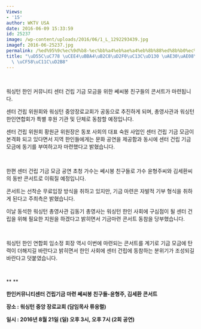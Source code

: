 ```yaml
---
Views:
- '15'
author: WKTV USA
date: 2016-06-09 15:33:59
id: 25237
image: /wp-content/uploads/2016/06/1_L_1292293439.jpg
imagef: 2016-06-25237.jpg
permalink: /%ed%95%9c%ec%9d%b8-%ec%bb%a4%eb%ae%a4%eb%8b%88%ed%8b%b0%ec%84%bc%ed%84%b0-%ea%b8%b0%ea%b8%88%eb%a7%88%eb%a0%a8-%ec%bd%98%ec%84%9c%ed%8a%b8/
title: "\uD55C\uC778 \uCEE4\uBBA4\uB2C8\uD2F0\uC13C\uD130 \uAE30\uAE08\uB9C8\uB828\
  \ \uCF58\uC11C\uD2B8"
---
```


&nbsp;

워싱턴 한인 커뮤니티 센터 건립 기금 모금을 위한 쎄씨봉 친구들의 콘서트가 마련됩니다.

센터 건립 위원회와 워싱턴 중앙장로교회가 공동으로 추진하게 되며, 총영사관과 워싱턴 한인연합회가 특별 후원 기관 및 단체로 동참할 예정입니다.

센터 건립 위원회 황원균 위원장은 동포 사회의 대표 숙원 사업인 센터 건립 기금 모금이 본격화 되고 있다면서 지역 한인들에게는 문화 공연을 제공함과 동시에 센터 건립 기금 모금에 동기를 부여하고자 마련했다고 밝혔습니다.

&nbsp;

한편 센터 건립 기금 모금 공연 초청 가수는 쎄시봉 친구들로 가수 윤형주씨와 김세환씨의 동반 콘서트로 이뤄질 예정입니다.

콘서트는 선착순 무료입장 방식을 취하고 있지만, 기금 마련은 자발적 기부 형식을 취하게 된다고 주최측은 밝혔습니다.

이날 동석한 워싱턴 총영사관 김동기 총영사는 워싱턴 한인 사회에 구심점이 될 센터 건립을 위해 필요한 지원을 하겠다고 밝히면서 기금마련 콘서트 동참을 당부했습니다.

&nbsp;

워싱턴 한인 연합회 임소정 회장 역시 이번에 마련되는 콘서트를 계기로 기금 모금에 탄력이 더해지길 바란다고 밝히면서 한인 사회에 센터 건립에 동참하는 분위기가 조성되길 바란다고 덧붙였습니다.

&nbsp;

** **

**한인커뮤니티센터 건립기금 마련 쎄씨봉 친구들-윤형주, 김세환 콘서트**

**장소 : 워싱턴 중앙 장로교회 (담임목사 류응렬)**

**일시 : 2016년 8월 21일 (일) 오후 3시, 오후 7시 (2회 공연)**

&nbsp;

&nbsp;